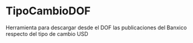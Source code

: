 # TipoCambioDOF
Herramienta para descargar desde el DOF las publicaciones del Banxico respecto del tipo de cambio USD
